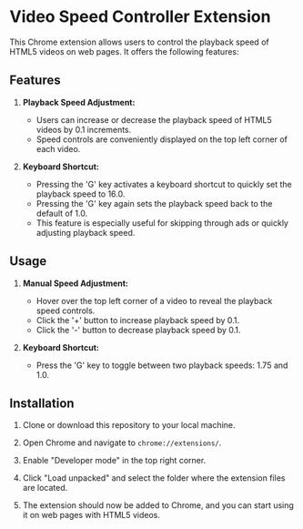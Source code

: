 # Video Speed Controller Extension

This Chrome extension allows users to control the playback speed of HTML5 videos on web pages. It offers the following features:

## Features

1. **Playback Speed Adjustment:**
   - Users can increase or decrease the playback speed of HTML5 videos by 0.1 increments.
   - Speed controls are conveniently displayed on the top left corner of each video.

2. **Keyboard Shortcut:**
   - Pressing the 'G' key activates a keyboard shortcut to quickly set the playback speed to 16.0.
   - Pressing the 'G' key again sets the playback speed back to the default of 1.0.
   - This feature is especially useful for skipping through ads or quickly adjusting playback speed.

## Usage

1. **Manual Speed Adjustment:**
   - Hover over the top left corner of a video to reveal the playback speed controls.
   - Click the '+' button to increase playback speed by 0.1.
   - Click the '-' button to decrease playback speed by 0.1.

2. **Keyboard Shortcut:**
   - Press the 'G' key to toggle between two playback speeds: 1.75 and 1.0.

## Installation

1. Clone or download this repository to your local machine.

2. Open Chrome and navigate to `chrome://extensions/`.

3. Enable "Developer mode" in the top right corner.

4. Click "Load unpacked" and select the folder where the extension files are located.

5. The extension should now be added to Chrome, and you can start using it on web pages with HTML5 videos.
